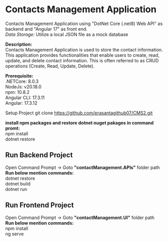 # Contacts Management Application
Contacts Management Application using "DotNet Core (.net8) Web API" as backend and "Angular 17" as front end.  
*Data Storage:* Utilize a local JSON file as a mock database  


**Description:**  
Contacts Management Application is used to store the contact information. This application provides functionalities that enable users to create, read, update, and delete contact information. This is often referred to as CRUD operations (Create, Read, Update, Delete).

**Prerequisite:**  
.NETCore: 8.0.3  
NodeJs: v20.18.0  
npm: 10.8.2  
Angular CLI: 17.3.11  
Angular: 17.3.12  


Setup Project
git clone https://github.com/prasantagithub07/CMS2.git

**install npm packages and restore dotnet nuget pakages in command promt:**  
npm install  
dotnet restore  

## **Run Backend Project**  
Open Command Prompt -> Goto **"contactManagement.APIs"** folder path  
**Run below mention commands:**  
dotnet restore    
dotnet build   
dotnet run       

## **Run Frontend Project**  
Open Command Prompt -> Goto **"contactManagement.UI"** folder path  
**Run below mention commands:**    
npm install        
ng serve   
